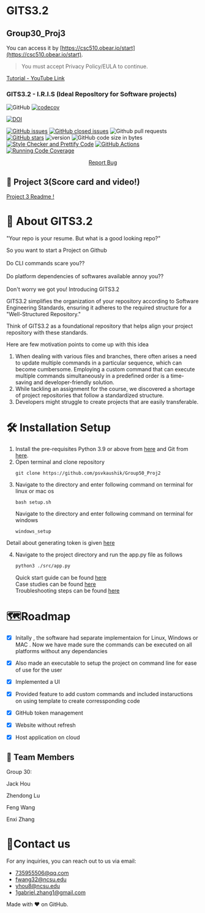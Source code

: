 # GITS3.2

## Group30_Proj3

 You can access it by [https://csc510.obear.io/start](https://csc510.obear.io/start).

> You must accept Privacy Policy/EULA to continue.

[Tutorial - YouTube Link](https://www.youtube.com/watch?v=-QmI7xdJ0Zk)

### GITS3.2 - I.R.I.S (Ideal ReposItory for Software projects)

![GitHub](https://img.shields.io/github/license/Michaellzd/CSC510_Proj3)
[![codecov](https://codecov.io/gh/psvkaushik/Group50_Proj2/graph/badge.svg?token=3QCL57IUZF)](https://codecov.io/gh/psvkaushik/Group50_Proj2)


[![DOI](https://zenodo.org/badge/713165921.svg)](https://zenodo.org/doi/10.5281/zenodo.10151676)

[![GitHub issues](https://img.shields.io/github/issues/Michaellzd/CSC510_Proj3)](https://github.com/psvkaushik/Group50_Proj2/issues?q=is%3Aopen+is%3Aissue)
[![GitHub closed issues](https://img.shields.io/github/issues-closed/Michaellzd/CSC510_Proj3)](https://github.com/Michaellzd/CSC510_Proj3/issues?q=is%3Aissue+is%3Aclosed)
![Github pull requests](https://img.shields.io/github/issues-pr/psvkaushik/Group50_Proj2)
[![GitHub stars](https://badgen.net/github/stars/psvkaushik/Group50_Proj2)](https://badgen.net/github/stars/Michaellzd/CSC510_Proj3)
![version](https://img.shields.io/badge/version-4.1-blue)
![GitHub code size in bytes](https://img.shields.io/github/languages/code-size/Michaellzd/CSC510_Proj3)
[![Style Checker and Prettify Code](https://github.com/psvkaushik/Group50_Proj2/actions/workflows/Style_Checker_and_Prettify_Code.yml/badge.svg)](https://github.com/psvkaushik/Group50_Proj2/actions/workflows/Style_Checker_and_Prettify_Code.yml)
[![GitHub Actions](https://github.com/psvkaushik/Group50_Proj2/actions/workflows/build_test.yaml/badge.svg)](https://github.com/psvkaushik/Group50_Proj2/actions/workflows/build_test.yaml)
[![Running Code Coverage](https://github.com/psvkaushik/Group50_Proj2/actions/workflows/codecov.yml/badge.svg)](https://github.com/psvkaushik/Group50_Proj2/actions/workflows/codecov.yml)

<p align="center">
    <a href="https://github.com/Michaellzd/CSC510_Proj3/issues/new/choose">Report Bug</a>
</p>

## 📝 Project 3(Score card and video!) </a>

<span style="color:blue">[Project 3 Readme !](proj3/README.md)</span>

# 🧐 About GITS3.2

"Your repo is your resume. But what is a good looking repo?"

So you want to start a Project on Github <br><br>
Do CLI commands scare you?? <br><br>
Do platform dependencies of softwares available annoy you?? <br><br>
Don't worry we got you! Introducing GITS3.2

GITS3.2 simplifies the organization of your repository according to Software Engineering Standards, ensuring it adheres to the required structure for a "Well-Structured Repository."

Think of GITS3.2 as a foundational repository that helps align your project repository with these standards.

Here are few motivation points to come up with this idea

1. When dealing with various files and branches, there often arises a need to update multiple commands in a particular sequence, which can become cumbersome. Employing a custom command that can execute multiple commands simultaneously in a predefined order is a time-saving and developer-friendly solution.
2. While tackling an assignment for the course, we discovered a shortage of project repositories that follow a standardized structure.
3. Developers might struggle to create projects that are easily transferable.

# 🛠️ Installation Setup

1. Install the pre-requisites Python 3.9 or above from [here](https://www.python.org/downloads/) and Git from [here](https://git-scm.com/downloads).
2. Open terminal and clone repository
   ```
   git clone https://github.com/psvkaushik/Group50_Proj2
   ```
3. Navigate to the directory and enter following command on terminal for linux or mac os
   ```
   bash setup.sh
   ```
   Navigate to the directory and enter following command on terminal for windows
   ```
   windows_setup
   ```

Detail about generating token is given [here](https://docs.github.com/en/authentication/keeping-your-account-and-data-secure/managing-your-personal-access-tokens)

4. Navigate to the project directory and run the app.py file as follows
   ```bash
   python3 ./src/app.py
   ```
   Quick start guide can be found [here](https://github.com/Michaellzd/CSC510_Proj3/blob/main/docs/Quick_start_guide.md)\
   Case studies can be found [here](https://github.com/Michaellzd/CSC510_Proj3/blob/main/docs/case_study.md)  
   Troubleshooting steps can be found [here](https://github.com/Michaellzd/CSC510_Proj3/main/docs/Troubleshooting_guide.md)

# 🗺️Roadmap

- [x] Initally , the software had separate implementaion for Linux, Windows or MAC . Now we have made sure the commands can be executed on all platforms without any dependancies
- [x] Also made an executable to setup the project on command line for ease of use for the user
- [x] Implemented a UI
- [x] Provided feature to add custom commands and included instaructions on using template to create corressponding code
- [x] GitHub token management
- [x] Website without refresh
- [x] Host application on cloud


## 👥 Team Members <a name="TeamMember"></a>

Group 30:

Jack Hou

Zhendong Lu

Feng Wang

Enxi Zhang

# 📇Contact us

For any inquiries, you can reach out to us via email:

- [735955506@qq.com](mailto:1.735955506@qq.com)
- [fwang32@ncsu.edu](mailto:fwang32@ncsu.edu)
- [yhou8@ncsu.edu](mailto:yhou8@ncsu.edu)
- [1gabriel.zhang1@gmail.com](mailto:1gabriel.zhang1@gmail.com)

Made with ❤️ on GitHub.
